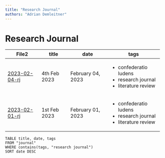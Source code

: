 ```yaml
---
title: "Research Journal"
authors: "Adrian Demleitner"
---
```

# Research Journal
<table class="dataview table-view-table"><thead class="table-view-thead"><tr class="table-view-tr-header"><th class="table-view-th"><span>File</span><span class="dataview small-text">2</span></th><th class="table-view-th"><span>title</span></th><th class="table-view-th"><span>date</span></th><th class="table-view-th"><span>tags</span></th></tr></thead><tbody class="table-view-tbody"><tr><td><span><a aria-label-position="top" aria-label="journal/2023-02-04-rj.md" data-href="journal/2023-02-04-rj.md" href="journal/2023-02-04-rj.md" class="internal-link" target="_blank" rel="noopener">2023-02-04-rj</a></span></td><td><span>4th Feb 2023</span></td><td>February 04, 2023</td><td><ul class="dataview dataview-ul dataview-result-list-ul"><li class="dataview-result-list-li"><span>confederatio ludens</span></li><li class="dataview-result-list-li"><span>research journal</span></li><li class="dataview-result-list-li"><span>literature review</span></li></ul></td></tr><tr><td><span><a aria-label-position="top" aria-label="journal/2023-02-01-rj.md" data-href="journal/2023-02-01-rj.md" href="journal/2023-02-01-rj.md" class="internal-link" target="_blank" rel="noopener">2023-02-01-rj</a></span></td><td><span>1st Feb 2023</span></td><td>February 01, 2023</td><td><ul class="dataview dataview-ul dataview-result-list-ul"><li class="dataview-result-list-li"><span>confederatio ludens</span></li><li class="dataview-result-list-li"><span>research journal</span></li><li class="dataview-result-list-li"><span>literature review</span></li></ul></td></tr></tbody></table>

```dataview
TABLE title, date, tags
FROM "journal"
WHERE contains(tags, "research journal")
SORT date DESC
```
